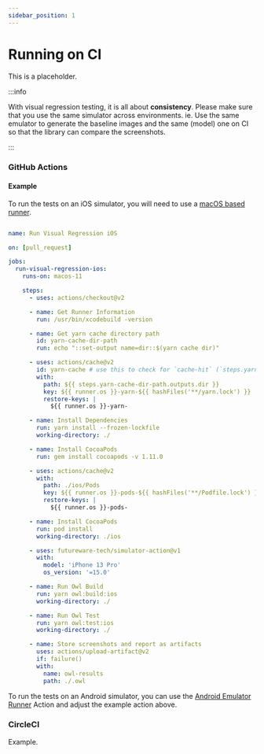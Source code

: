 ```yaml
---
sidebar_position: 1
---
```


# Running on CI

This is a placeholder.

:::info

With visual regression testing, it is all about **consistency**. Please make sure that you use the same simulator across environments. ie. Use the same emulator to generate the baseline images and the same (model) one on CI so that the library can compare the screenshots.

:::

### GitHub Actions

#### Example

To run the tests on an iOS simulator, you will need to use a [macOS based runner](https://docs.github.com/en/actions/using-github-hosted-runners/about-github-hosted-runners#supported-runners-and-hardware-resources).

```yaml

name: Run Visual Regression iOS

on: [pull_request]

jobs:
  run-visual-regression-ios:
    runs-on: macos-11

    steps:
      - uses: actions/checkout@v2

      - name: Get Runner Information
        run: /usr/bin/xcodebuild -version

      - name: Get yarn cache directory path
        id: yarn-cache-dir-path
        run: echo "::set-output name=dir::$(yarn cache dir)"

      - uses: actions/cache@v2
        id: yarn-cache # use this to check for `cache-hit` (`steps.yarn-cache.outputs.cache-hit != 'true'`)
        with:
          path: ${{ steps.yarn-cache-dir-path.outputs.dir }}
          key: ${{ runner.os }}-yarn-${{ hashFiles('**/yarn.lock') }}
          restore-keys: |
            ${{ runner.os }}-yarn-

      - name: Install Dependencies
        run: yarn install --frozen-lockfile
        working-directory: ./

      - name: Install CocoaPods
        run: gem install cocoapods -v 1.11.0

      - uses: actions/cache@v2
        with:
          path: ./ios/Pods
          key: ${{ runner.os }}-pods-${{ hashFiles('**/Podfile.lock') }}
          restore-keys: |
            ${{ runner.os }}-pods-

      - name: Install CocoaPods
        run: pod install
        working-directory: ./ios

      - uses: futureware-tech/simulator-action@v1
        with:
          model: 'iPhone 13 Pro'
          os_version: '=15.0'

      - name: Run Owl Build
        run: yarn owl:build:ios
        working-directory: ./

      - name: Run Owl Test
        run: yarn owl:test:ios
        working-directory: ./

      - name: Store screenshots and report as artifacts
        uses: actions/upload-artifact@v2
        if: failure()
        with:
          name: owl-results
          path: ./.owl
```

To run the tests on an Android simulator, you can use the [Android Emulator Runner](https://github.com/marketplace/actions/android-emulator-runner) Action and adjust the example action above.

### CircleCI

Example.
